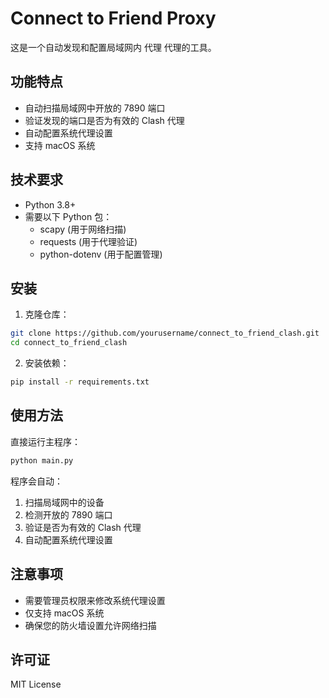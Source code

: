# Connect to Friend Proxy

这是一个自动发现和配置局域网内 代理 代理的工具。

## 功能特点

- 自动扫描局域网中开放的 7890 端口
- 验证发现的端口是否为有效的 Clash 代理
- 自动配置系统代理设置
- 支持 macOS 系统

## 技术要求

- Python 3.8+
- 需要以下 Python 包：
  - scapy (用于网络扫描)
  - requests (用于代理验证)
  - python-dotenv (用于配置管理)

## 安装

1. 克隆仓库：
```bash
git clone https://github.com/yourusername/connect_to_friend_clash.git
cd connect_to_friend_clash
```

2. 安装依赖：
```bash
pip install -r requirements.txt
```

## 使用方法

直接运行主程序：
```bash
python main.py
```

程序会自动：
1. 扫描局域网中的设备
2. 检测开放的 7890 端口
3. 验证是否为有效的 Clash 代理
4. 自动配置系统代理设置

## 注意事项

- 需要管理员权限来修改系统代理设置
- 仅支持 macOS 系统
- 确保您的防火墙设置允许网络扫描

## 许可证

MIT License
